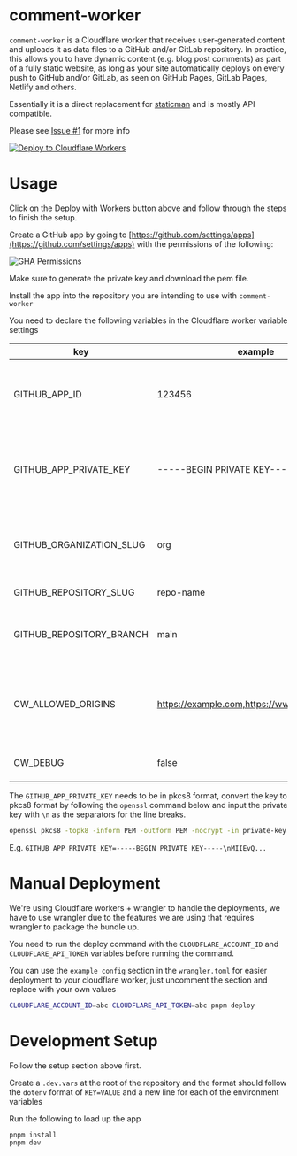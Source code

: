 # comment-worker

`comment-worker` is a Cloudflare worker that receives user-generated content and uploads it as data files to a GitHub and/or GitLab repository. In practice, this allows you to have dynamic content (e.g. blog post comments) as part of a fully static website, as long as your site automatically deploys on every push to GitHub and/or GitLab, as seen on GitHub Pages, GitLab Pages, Netlify and others.

Essentially it is a direct replacement for [staticman](https://github.com/eduardoboucas/staticman) and is mostly API compatible.

Please see [Issue #1](https://github.com/zanechua/comment-worker/issues/1) for more info

[![Deploy to Cloudflare Workers](https://deploy.workers.cloudflare.com/button)](https://deploy.workers.cloudflare.com/?url=https://github.com/zanechua/comment-worker)

# Usage

Click on the Deploy with Workers button above and follow through the steps to finish the setup.

Create a GitHub app by going to [https://github.com/settings/apps](https://github.com/settings/apps) with the permissions of the following:

![GHA Permissions](https://github.com/zanechua/comment-worker/assets/4265429/a5b7e22d-fc15-4828-8289-b9de3958ee24)

Make sure to generate the private key and download the pem file. 

Install the app into the repository you are intending to use with `comment-worker`

You need to declare the following variables in the Cloudflare worker variable settings

| key                      | example                                     | description                                                           |
|--------------------------|---------------------------------------------|-----------------------------------------------------------------------|
| GITHUB_APP_ID            | 123456                                      | App Id of GitHub App which will be committing to your repository      |
| GITHUB_APP_PRIVATE_KEY   | -----BEGIN PRIVATE KEY-----...              | Private Key of GitHub App which will be committing to your repository |
| GITHUB_ORGANIZATION_SLUG | org                                         | Organization name or username that the repository belongs to          |
| GITHUB_REPOSITORY_SLUG   | repo-name                                   | Repository name                                                       |
| GITHUB_REPOSITORY_BRANCH | main                                        | Branch where the site configuration lies                              |
| CW_ALLOWED_ORIGINS       | https://example.com,https://www.example.com | Allowed origins that can send a request to the comment-worker         |
| CW_DEBUG                 | false                                       | Turning debug mode on or off                                          |

The `GITHUB_APP_PRIVATE_KEY` needs to be in pkcs8 format, convert the key to pkcs8 format by following the `openssl` command below and input the private key with `\n` as the separators for the line breaks.

```bash
openssl pkcs8 -topk8 -inform PEM -outform PEM -nocrypt -in private-key.pem -out private-key-pkcs8.key
```

E.g. `GITHUB_APP_PRIVATE_KEY=-----BEGIN PRIVATE KEY-----\nMIIEvQ...`

# Manual Deployment

We're using Cloudflare workers + wrangler to handle the deployments, we have to use wrangler due to the features we are using that requires wrangler to package the bundle up.

You need to run the deploy command with the `CLOUDFLARE_ACCOUNT_ID` and `CLOUDFLARE_API_TOKEN` variables before running the command.

You can use the `example config` section in the `wrangler.toml` for easier deployment to your cloudflare worker, just uncomment the section and replace with your own values

```bash
CLOUDFLARE_ACCOUNT_ID=abc CLOUDFLARE_API_TOKEN=abc pnpm deploy
```

# Development Setup

Follow the setup section above first.

Create a `.dev.vars` at the root of the repository and the format should follow the `dotenv` format of `KEY=VALUE` and a new line for each of the environment variables

Run the following to load up the app
```bash
pnpm install
pnpm dev
```
